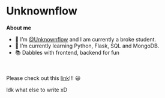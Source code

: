 <h1>Unknownflow</h1>

**About me**
- 👋 I’m <a href="https://github.com/Unknownflow">@Unknownflow</a> and I am currently a broke student.
- 🌱 I’m currently learning Python, Flask, SQL and MongoDB.
- 📚 Dabbles with frontend, backend for fun
<br/>

<p> 
  Please check out this <a href="https://www.youtube.com/watch?v=dQw4w9WgXcQ">link</a>!!! 😃
</p>

<p>
  Idk what else to write xD
</p>
